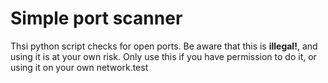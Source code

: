 # Simple port scanner

Thsi python script checks for open ports. Be aware that this is **illegal!**, and using it is at your own risk. Only use this if you have permission to do it, or using it on your own network.test

